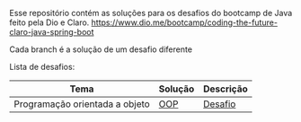 Esse repositório contém as soluções para os desafios do bootcamp de Java feito pela Dio e Claro.
https://www.dio.me/bootcamp/coding-the-future-claro-java-spring-boot

Cada branch é a solução de um desafio diferente

Lista de desafios:

| Tema                           |  Solução                | Descrição                                                                                    |
|--------------------------------|-------------------------|----------------------------------------------------------------------------------------------|
| Programação orientada a objeto |  [OOP](/challenge-poo/) | [Desafio](https://github.com/digitalinnovationone/trilha-java-basico/tree/main/desafios/poo) |
